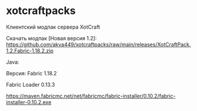 # xotcraftpacks
Клиентский модпак сервера XotCraft

Скачать модпак [Новая версия 1.2]:
https://github.com/akva449/xotcraftpacks/raw/main/releases/XotCraftPack.1.2.Fabric-1.18.2.zip

Java:

Версия: Fabric 1.18.2

Fabric Loader 0.13.3

https://maven.fabricmc.net/net/fabricmc/fabric-installer/0.10.2/fabric-installer-0.10.2.exe
